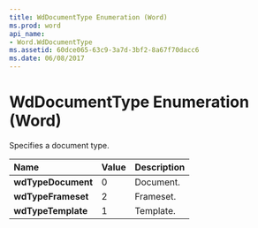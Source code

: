 ```yaml
---
title: WdDocumentType Enumeration (Word)
ms.prod: word
api_name:
- Word.WdDocumentType
ms.assetid: 60dce065-63c9-3a7d-3bf2-8a67f70dacc6
ms.date: 06/08/2017
---
```



# WdDocumentType Enumeration (Word)

Specifies a document type.



|**Name**|**Value**|**Description**|
|:-----|:-----|:-----|
| **wdTypeDocument**|0|Document.|
| **wdTypeFrameset**|2|Frameset.|
| **wdTypeTemplate**|1|Template.|

